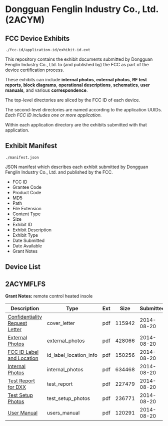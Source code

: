 # Dongguan Fenglin Industry Co., Ltd. (2ACYM)
## FCC Device Exhibits

```
./fcc-id/application-id/exhibit-id.ext
```

This repository contains the exhibit documents submitted by Dongguan Fenglin Industry Co., Ltd. to (and published by) the FCC as part of the device certification process.

These exhibits can include **internal photos**, **external photos**, **RF test reports**, **block diagrams**, **operational descriptions**, **schematics**, **user manuals**, and various **correspondence**.

The top-level directories are sliced by the FCC ID of each device.

The second-level directories are named according to the application UUIDs. *Each FCC ID includes one or more application.*

Within each application directory are the exhibits submitted with that application. 

## Exhibit Manifest

```
./manifest.json
```

JSON manifest which describes each exhibit submitted by Dongguan Fenglin Industry Co., Ltd. and published by the FCC.

- FCC ID
- Grantee Code
- Product Code
- MD5
- Path
- File Extension
- Content Type
- Size
- Exhibit ID
- Exhibit Description
- Exhibit Type
- Date Submitted
- Date Available
- Grant Notes

## Device List
## 2ACYMFLFS
**Grant Notes:** remote control heated insole

| Description | Type | Ext | Size | Submitted | Available |
| ----------- | ---- | --- | ---- | --------- | --------- |
| [Confidentiality Request Letter](2ACYMFLFS/aa2ee5de375cf6396762fc2e09d2c931/2364795.pdf) | cover_letter | pdf | 115942 | 2014-08-20 | 2014-08-20 |
| [External Photos](2ACYMFLFS/aa2ee5de375cf6396762fc2e09d2c931/2364796.pdf) | external_photos | pdf | 428066 | 2014-08-20 | 2014-08-20 |
| [FCC ID Label and Location](2ACYMFLFS/aa2ee5de375cf6396762fc2e09d2c931/2364798.pdf) | id_label_location_info | pdf | 150256 | 2014-08-20 | 2014-08-20 |
| [Internal Photos](2ACYMFLFS/aa2ee5de375cf6396762fc2e09d2c931/2364797.pdf) | internal_photos | pdf | 634468 | 2014-08-20 | 2014-08-20 |
| [Test Report for DXX](2ACYMFLFS/aa2ee5de375cf6396762fc2e09d2c931/2364800.pdf) | test_report | pdf | 227479 | 2014-08-20 | 2014-08-20 |
| [Test Setup Photos](2ACYMFLFS/aa2ee5de375cf6396762fc2e09d2c931/2364799.pdf) | test_setup_photos | pdf | 236771 | 2014-08-20 | 2014-08-20 |
| [User Manual](2ACYMFLFS/aa2ee5de375cf6396762fc2e09d2c931/2364801.pdf) | users_manual | pdf | 120291 | 2014-08-20 | 2014-08-20 |

